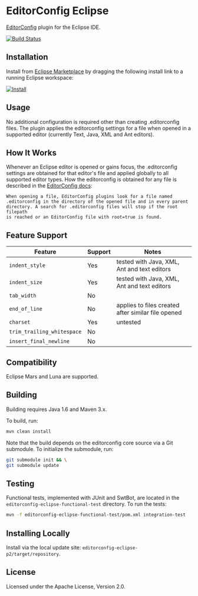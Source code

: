 EditorConfig Eclipse
====================

[EditorConfig] plugin for the Eclipse IDE.

[![Build Status][build-status-img]][build-status-link]


Installation
------------

Install from [Eclipse Marketplace][marketplace] by dragging the following
install link to a running Eclipse workspace:

[![Install][install-img]][install-link]


Usage
-----

No additional configuration is required other than creating .editorconfig
files. The plugin applies the editorconfig settings for a file when opened in a
supported editor (currently Text, Java, XML and Ant editors).


How It Works
------------

Whenever an Eclipse editor is opened or gains focus, the .editorconfig settings
are obtained for that editor's file and applied globally to all supported
editor types. How the editorconfig is obtained for any file is described in the
[EditorConfig docs][EditorConfig]:

    When opening a file, EditorConfig plugins look for a file named
    .editorconfig in the directory of the opened file and in every parent
    directory. A search for .editorconfig files will stop if the root filepath
    is reached or an EditorConfig file with root=true is found.


Feature Support
---------------

| Feature                    | Support | Notes                                       |
|----------------------------|---------|---------------------------------------------|
| `indent_style`             | Yes     | tested with Java, XML, Ant and text editors |
| `indent_size`              | Yes     | tested with Java, XML, Ant and text editors |
| `tab_width`                | No      |                                             |
| `end_of_line`              | No      | applies to files created after similar file opened |
| `charset`                  | Yes     | untested                                    |
| `trim_trailing_whitespace` | No      |                                             |
| `insert_final_newline`     | No      |                                             |


Compatibility
-------------

Eclipse Mars and Luna are supported.


Building
--------

Building requires Java 1.6 and Maven 3.x.

To build, run:

```sh
mvn clean install
```

Note that the build depends on the editorconfig core source via a Git
submodule. To initialize the submodule, run:

```sh
git submodule init && \
git submodule update
```


Testing
-------

Functional tests, implemented with JUnit and SwtBot, are located in the
`editorconfig-eclipse-functional-test` directory. To run the tests:

```sh
mvn -f editorconfig-eclipse-functional-test/pom.xml integration-test
```


Installing Locally
------------------

Install via the local update site: `editorconfig-eclipse-p2/target/repository`.


License
-------

Licensed under the Apache License, Version 2.0.


[build-status-img]: https://travis-ci.org/ncjones/editorconfig-eclipse.svg?branch=master
[build-status-link]: https://travis-ci.org/ncjones/editorconfig-eclipse
[install-img]: https://marketplace.eclipse.org/sites/all/themes/solstice/public/images/marketplace/btn-install.png
[install-link]: http://marketplace.eclipse.org/marketplace-client-intro?mpc_install=2506426
[marketplace]: https://marketplace.eclipse.org/node/2506426
[EditorConfig]: http://editorconfig.org/
